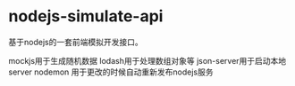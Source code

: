 # nodejs-simulate-api
基于nodejs的一套前端模拟开发接口。

mockjs用于生成随机数据
lodash用于处理数组对象等
json-server用于启动本地server
nodemon 用于更改的时候自动重新发布nodejs服务
